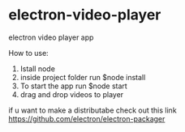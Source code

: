 # electron-video-player
electron video player app

How to use:
  1. Istall node
  2. inside project folder run $node install
  3. To start the app run $node start
  4. drag and drop videos to player
  
if u want to make a distributabe check out this link https://github.com/electron/electron-packager
